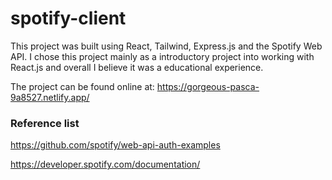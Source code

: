 # spotify-client

This project was built using React, Tailwind, Express.js and the Spotify Web API.
I chose this project mainly as a introductory project into working with React.js and overall I believe it was a educational experience.

The project can be found online at: https://gorgeous-pasca-9a8527.netlify.app/

### Reference list

https://github.com/spotify/web-api-auth-examples

https://developer.spotify.com/documentation/
